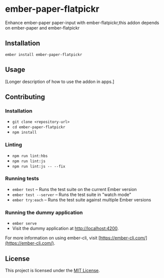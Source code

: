 ember-paper-flatpickr
==============================================================================

Enhance ember-paper paper-input with ember-flatpickr,this addon depends on ember-paper and ember-flatpickr

Installation
------------------------------------------------------------------------------

```
ember install ember-paper-flatpickr
```


Usage
------------------------------------------------------------------------------

[Longer description of how to use the addon in apps.]


Contributing
------------------------------------------------------------------------------

### Installation

* `git clone <repository-url>`
* `cd ember-paper-flatpickr`
* `npm install`

### Linting

* `npm run lint:hbs`
* `npm run lint:js`
* `npm run lint:js -- --fix`

### Running tests

* `ember test` – Runs the test suite on the current Ember version
* `ember test --server` – Runs the test suite in "watch mode"
* `ember try:each` – Runs the test suite against multiple Ember versions

### Running the dummy application

* `ember serve`
* Visit the dummy application at [http://localhost:4200](http://localhost:4200).

For more information on using ember-cli, visit [https://ember-cli.com/](https://ember-cli.com/).

License
------------------------------------------------------------------------------

This project is licensed under the [MIT License](LICENSE.md).
